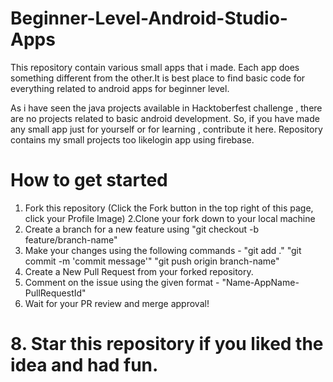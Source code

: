 # Beginner-Level-Android-Studio-Apps
This repository contain various small apps that i made. Each app does something different from the other.It is best place to find basic code for everything related to android apps for beginner level. 

As i have seen the java projects available in Hacktoberfest challenge , there are no projects related to basic android development. So, if you have made any small app just for yourself or for learning , contribute it here. Repository contains my small projects too likelogin app using firebase.

# How to get started
1. Fork this repository (Click the Fork button in the top right of this page, click your Profile Image)
2.Clone your fork down to your local machine
3. Create a branch for a new feature using "git checkout -b feature/branch-name"
4. Make your changes using the following commands - "git add ."   "git commit -m 'commit message'"    "git push origin branch-name"
5. Create a New Pull Request from your forked repository.
6. Comment on the issue using the given format - "Name-AppName-PullRequestId"
7. Wait for your PR review and merge approval!
# 8. Star this repository if you liked the idea and had fun.
